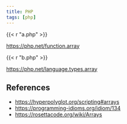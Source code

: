 ```yaml
---
title: PHP
tags: [php]
---
```


{{< r "a.php" >}}

<https://php.net/function.array>

{{< r "b.php" >}}

<https://php.net/language.types.array>

## References

- <https://hyperpolyglot.org/scripting#arrays>
- <https://programming-idioms.org/idiom/134>
- <https://rosettacode.org/wiki/Arrays>
